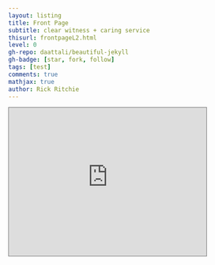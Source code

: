 ```yaml
---
layout: listing
title: Front Page
subtitle: clear witness + caring service
thisurl: frontpageL2.html
level: 0
gh-repo: daattali/beautiful-jekyll
gh-badge: [star, fork, follow]
tags: [test]
comments: true
mathjax: true
author: Rick Ritchie
---
```


<iframe src="https://calendar.google.com/calendar/embed?height=300&wkst=1&ctz=America%2FLos_Angeles&showPrint=0&src=d2FpZG5lckByZWRlZW1lci1sdXRoZXJhbi5uZXQ&color=%234285f4&mode=AGENDA" style="border:solid 1px #777" width="400" height="300" frameborder="0" scrolling="no"></iframe>

